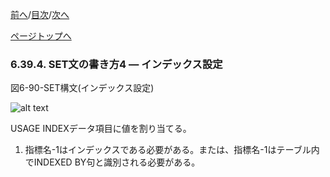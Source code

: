 <!--navi start1-->
[前へ](6-39-3.md)/[目次](https://momo2584.github.io/opensourcecobol.github.io/markdown/TOC.html)/[次へ](6-39-5.md)
<!--navi end1-->
<!--navi start2-->

[ページトップへ](6-39-4.md)
<!--navi end2-->
### 6.39.4. SET文の書き方4 ― インデックス設定

図6-90-SET構文(インデックス設定)

![alt text](Image/6-90-Set.png)

USAGE INDEXデータ項目に値を割り当てる。

1. 指標名-1はインデックスである必要がある。または、指標名-1はテーブル内でINDEXED BY句と識別される必要がある。

